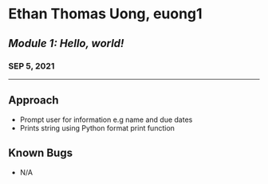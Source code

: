 # Ethan Thomas Uong, euong1

## _Module 1: Hello, world!_

### SEP 5, 2021

---

## Approach

- Prompt user for information e.g name and due dates
- Prints string using Python format print function

## Known Bugs

- N/A
